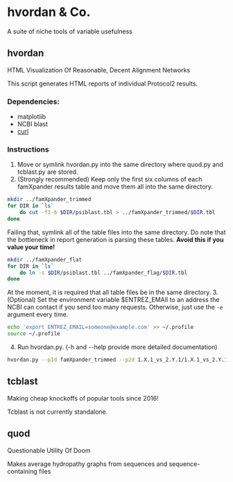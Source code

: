 # hvordan & Co.

A suite of niche tools of variable usefulness

## hvordan
HTML Visualization Of Reasonable, Decent Alignment Networks

This script generates HTML reports of individual Protocol2 results.

### Dependencies:

 * matplotlib
 * NCBI blast
 * [curl](https://curl.haxx.se/)

### Instructions

1. Move or symlink hvordan.py into the same directory where quod.py and tcblast.py are stored.
2. (Strongly recommended) Keep only the first six columns of each famXpander results table and move them all into the same directory. 
```bash
mkdir ../famXpander_trimmed
for DIR in `ls`
    do cut -f1-6 $DIR/psiblast.tbl > ../famXpander_trimmed/$DIR.tbl
done
```
Failing that, symlink all of the table files into the same directory. Do note that the bottleneck in report generation is parsing these tables. **Avoid this if you value your time!**
```bash
mkdir ../famXpander_flat
for DIR in `ls`
	do ln -s $DIR/psiblast.tbl ../famXpander_flag/$DIR.tbl
done
```
At the moment, it is required that all table files be in the same directory.
3. (Optional) Set the environment variable $ENTREZ\_EMAIl to an address the NCBI can contact if you send too many requests. Otherwise, just use the ```-e``` argument every time. 
```bash
echo 'export ENTREZ_EMAIL=someone@example.com' >> ~/.profile
source ~/.profile
```
4. Run hvordan.py. (-h and --help provide more detailed documentation)
```bash
hvordan.py --p1d famXpander_trimmed --p2d 1.X.1_vs_2.Y.1/1.X.1_vs_2.Y.1 
```
## tcblast
Making cheap knockoffs of popular tools since 2016!

Tcblast is not currently standalone.

## quod
Questionable Utility Of Doom

Makes average hydropathy graphs from sequences and sequence-containing files
